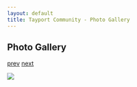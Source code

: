 ```yaml
---
layout: default
title: Tayport Community - Photo Gallery
---
```

## Photo Gallery

[prev](http://tayport.org.uk/photo/165) [next](http://tayport.org.uk/photo/167)

![ ](http://tayport.org.uk/media/166.jpg " ")

